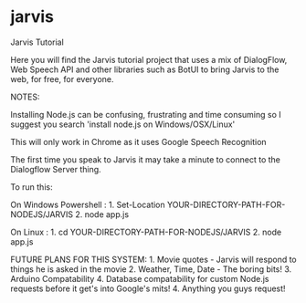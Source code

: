 # jarvis
Jarvis Tutorial

Here you will find the Jarvis tutorial project that uses a mix of DialogFlow, Web Speech API and other libraries such as BotUI to bring Jarvis to the web, for free, for everyone.


NOTES:

Installing Node.js can be confusing, frustrating and time consuming so I suggest you search 'install node.js on Windows/OSX/Linux'

This will only work in Chrome as it uses Google Speech Recognition

The first time you speak to Jarvis it may take a minute to connect to the Dialogflow Server thing.

To run this:

On Windows Powershell : 
    1. Set-Location YOUR-DIRECTORY-PATH-FOR-NODEJS/JARVIS
    2. node app.js
    
On Linux : 
    1. cd YOUR-DIRECTORY-PATH-FOR-NODEJS/JARVIS
    2. node app.js
    
FUTURE PLANS FOR THIS SYSTEM:
    1. Movie quotes - Jarvis will respond to things he is asked in the movie
    2. Weather, Time, Date - The boring bits!
    3. Arduino Compatability
    4. Database compatability for custom Node.js requests before it get's into Google's mits!
    4. Anything you guys request!

